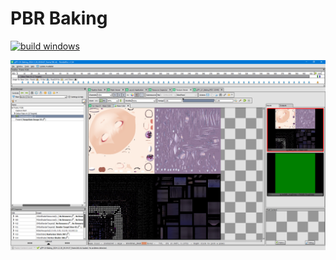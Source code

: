 # PBR Baking  

[![build windows](https://github.com/HanetakaChou/glTF-UV-Baking/actions/workflows/build-windows.yml/badge.svg)](https://github.com/HanetakaChou/glTF-UV-Baking/actions/workflows/build-windows.yml)  

![](README.png)  
